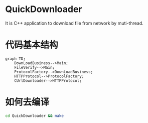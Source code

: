 # QuickDownloader
It is C++ application to download file from network by muti-thread.

# 代码基本结构
```mermaid
graph TD;
	DownLoadBusiness-->Main;
	FileVerify-->Main;
	ProtocolFactory-->DownLoadBusiness;
	HTTPProtocol-->ProtocolFactory;
	CUrlDownloader-->HTTPProtocol;
```

# 如何去编译
```bash
cd QuickDownloader && make
```



